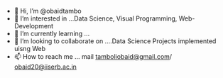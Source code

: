 - 👋 Hi, I’m @obaidtambo
- 👀 I’m interested in ...Data Science, Visual Programming, Web-Development
- 🌱 I’m currently learning ...
- 💞️ I’m looking to collaborate on ....Data Science Projects implemented uisng Web
- 📫 How to reach me ... mail tamboliobaid@gmail.com/ obaid20@iiserb.ac.in

<!---
obaidtambo/obaidtambo is a ✨ special ✨ repository because its `README.md` (this file) appears on your GitHub profile.
You can click the Preview link to take a look at your changes.
--->
